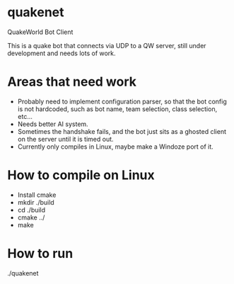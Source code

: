 # quakenet
QuakeWorld Bot Client

This is a quake bot that connects via UDP to a QW server, still under development and needs lots of work.

# Areas that need work

- Probably need to implement configuration parser, so that the bot config is not hardcoded, such as bot name, team selection, class selection, etc...
- Needs better AI system.
- Sometimes the handshake fails, and the bot just sits as a ghosted client on the server until it is timed out.
- Currently only compiles in Linux, maybe make a Windoze port of it.


# How to compile on Linux

- Install cmake
- mkdir ./build
- cd ./build
- cmake ../
- make

# How to run

./quakenet <ip> <port>
  
